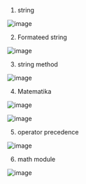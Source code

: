 1. string

![image](https://user-images.githubusercontent.com/93025147/140633625-ea5a1a44-f38b-4e00-b044-58387f7216e3.png)


2. Formateed string

![image](https://user-images.githubusercontent.com/93025147/140633751-4437cd30-f59f-4fc4-83c5-0a4432550cf5.png)

3. string method

![image](https://user-images.githubusercontent.com/93025147/140634440-d541b6b8-e2f7-42a6-8a6a-44082c582987.png)

4. Matematika

![image](https://user-images.githubusercontent.com/93025147/140634676-ff58c57f-db20-4595-bb29-b0da5b3e7e15.png)

![image](https://user-images.githubusercontent.com/93025147/140634689-0a5c7dff-744d-42c8-be4b-f1a32548321a.png)

5. operator precedence

![image](https://user-images.githubusercontent.com/93025147/140639274-30316877-c44e-473d-8c0a-f35e244a2e62.png)

6. math module

![image](https://user-images.githubusercontent.com/93025147/140639603-b32f333c-c7d9-4381-8c78-bcb45003692f.png)

